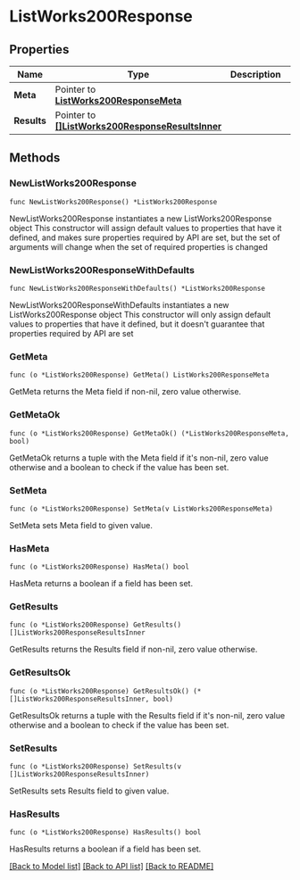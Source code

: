# ListWorks200Response

## Properties

Name | Type | Description | Notes
------------ | ------------- | ------------- | -------------
**Meta** | Pointer to [**ListWorks200ResponseMeta**](ListWorks200ResponseMeta.md) |  | [optional] 
**Results** | Pointer to [**[]ListWorks200ResponseResultsInner**](ListWorks200ResponseResultsInner.md) |  | [optional] 

## Methods

### NewListWorks200Response

`func NewListWorks200Response() *ListWorks200Response`

NewListWorks200Response instantiates a new ListWorks200Response object
This constructor will assign default values to properties that have it defined,
and makes sure properties required by API are set, but the set of arguments
will change when the set of required properties is changed

### NewListWorks200ResponseWithDefaults

`func NewListWorks200ResponseWithDefaults() *ListWorks200Response`

NewListWorks200ResponseWithDefaults instantiates a new ListWorks200Response object
This constructor will only assign default values to properties that have it defined,
but it doesn't guarantee that properties required by API are set

### GetMeta

`func (o *ListWorks200Response) GetMeta() ListWorks200ResponseMeta`

GetMeta returns the Meta field if non-nil, zero value otherwise.

### GetMetaOk

`func (o *ListWorks200Response) GetMetaOk() (*ListWorks200ResponseMeta, bool)`

GetMetaOk returns a tuple with the Meta field if it's non-nil, zero value otherwise
and a boolean to check if the value has been set.

### SetMeta

`func (o *ListWorks200Response) SetMeta(v ListWorks200ResponseMeta)`

SetMeta sets Meta field to given value.

### HasMeta

`func (o *ListWorks200Response) HasMeta() bool`

HasMeta returns a boolean if a field has been set.

### GetResults

`func (o *ListWorks200Response) GetResults() []ListWorks200ResponseResultsInner`

GetResults returns the Results field if non-nil, zero value otherwise.

### GetResultsOk

`func (o *ListWorks200Response) GetResultsOk() (*[]ListWorks200ResponseResultsInner, bool)`

GetResultsOk returns a tuple with the Results field if it's non-nil, zero value otherwise
and a boolean to check if the value has been set.

### SetResults

`func (o *ListWorks200Response) SetResults(v []ListWorks200ResponseResultsInner)`

SetResults sets Results field to given value.

### HasResults

`func (o *ListWorks200Response) HasResults() bool`

HasResults returns a boolean if a field has been set.


[[Back to Model list]](../README.md#documentation-for-models) [[Back to API list]](../README.md#documentation-for-api-endpoints) [[Back to README]](../README.md)


